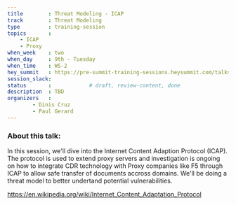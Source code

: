 ```yaml
---
title        : Threat Modeling - ICAP
track        : Threat Modeling
type         : training-session
topics       :
    - ICAP
    - Proxy
when_week    : two
when_day     : 9th - Tuesday
when_time    : WS-2
hey_summit   : https://pre-summit-training-sessions.heysummit.com/talks/threat-modeling-icap-2pm-bst/
session_slack:
status       :            # draft, review-content, done
description  : TBD
organizers   : 
        - Dinis Cruz
        - Paul Gerard
---
```


### About this talk:

In this session, we'll dive into the Internet Content Adaption Protocol (ICAP). The protocol is used to extend proxy servers and investigation is ongoing on how to integrate CDR technology with Proxy companies like F5 through ICAP to allow safe transfer of documents accross domains. We'll be doing a threat model to better undertand potential vulnerabilities.  

https://en.wikipedia.org/wiki/Internet_Content_Adaptation_Protocol



